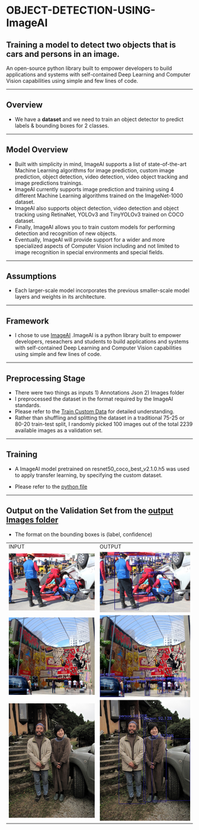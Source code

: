 # OBJECT-DETECTION-USING-ImageAI

## Training a model to detect two objects that is cars and persons in an image.

An open-source python library built to empower developers to build applications and systems with self-contained Deep Learning and Computer Vision capabilities using simple and few lines of code.

--------------------------------------------------------------------------------------------

## Overview
* We have a **dataset** and we need to train an object detector to predict labels & bounding boxes for 2 classes.

--------------------------------------------------------------------------------------------

## Model Overview

* Built with simplicity in mind, ImageAI supports a list of state-of-the-art Machine Learning algorithms for image prediction, custom image prediction, object detection, video detection, video object tracking and image predictions trainings.
* ImageAI currently supports image prediction and training using 4 different Machine Learning algorithms trained on the ImageNet-1000 dataset.
* ImageAI also supports object detection, video detection and object tracking using RetinaNet, YOLOv3 and TinyYOLOv3 trained on COCO dataset.
* Finally, ImageAI allows you to train custom models for performing detection and recognition of new objects.
* Eventually, ImageAI will provide support for a wider and more specialized aspects of Computer Vision including and not limited to image recognition in special  environments and special fields.

--------------------------------------------------------------------------------------------

## Assumptions
* Each larger-scale model incorporates the previous smaller-scale model layers and weights in its architecture.
--------------------------------------------------------------------------------------------

## Framework
* I chose to use [ImageAI](https://towardsdatascience.com/object-detection-with-10-lines-of-code-d6cb4d86f606) .ImageAI is a python library built to empower developers, reseachers and students to build applications and systems with self-contained Deep Learning and Computer Vision capabilities using simple and few lines of code.

--------------------------------------------------------------------------------------------


## Preprocessing Stage

* There were two things as inputs 1) Annotations Json 2) Images folder
* I preprocessed the dataset in the format required by the ImageAI standards.
* Please refer to the [Train Custom Data](https://github.com/OlafenwaMoses/ImageAI) for detailed understanding.
* Rather than shuffling and splitting the dataset in a traditional 75-25 or 80-20 train-test split, I randomly picked 100 images out of the total 2239 available images as a validation set.

--------------------------------------------------------------------------------------------

## Training
* A ImageAI model pretrained on resnet50_coco_best_v2.1.0.h5 was used to apply transfer learning, by specifying the custom dataset.

* Please refer to the [python file](https://github.com/shalini-ds/OBJECT-DETECTION-USING-ImageAI/tree/Shalini/Code-file)

--------------------------------------------------------------------------------------------

## Output on the Validation Set from the [output Images folder](https://github.com/keshavgarg139/car-person-detection/tree/main/predictions)
* The format on the bounding boxes is (label, confidence)
<table border="0">
  <tr>
    <td>INPUT</td>
    <td>OUTPUT</td>
  </tr>
 <tr>
    <td>
<img src="https://github.com/shalini-ds/OBJECT-DETECTION-USING-ImageAI/blob/Shalini/Input-images/image_000000003.jpg"></td>
    <td><img src="https://github.com/shalini-ds/OBJECT-DETECTION-USING-ImageAI/blob/Shalini/Output-images/image_000000003.jpg"></td>
 </tr>
 <tr>
    <td><img src="https://github.com/shalini-ds/OBJECT-DETECTION-USING-ImageAI/blob/Shalini/Input-images/image_000000005.jpg"></td>
    <td><img src="https://github.com/shalini-ds/OBJECT-DETECTION-USING-ImageAI/blob/Shalini/Output-images/image_000000005.jpg"></td>
 </tr>
 <tr>
    <td><img src="https://github.com/shalini-ds/OBJECT-DETECTION-USING-ImageAI/blob/Shalini/Input-images/image_000000026.jpg"></td>
    <td><img src="https://github.com/shalini-ds/OBJECT-DETECTION-USING-ImageAI/blob/Shalini/Output-images/imagenew.jpg"></td>
 </tr>  
</table>
